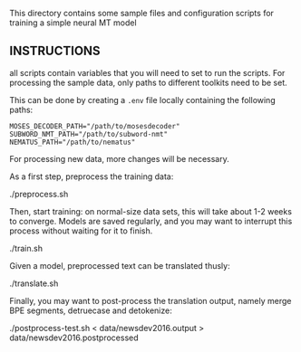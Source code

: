 This directory contains some sample files and configuration scripts for training a simple neural MT model


INSTRUCTIONS
------------

all scripts contain variables that you will need to set to run the scripts.
For processing the sample data, only paths to different toolkits need to be set.

This can be done by creating a ```.env``` file locally containing the following paths:

```
MOSES_DECODER_PATH="/path/to/mosesdecoder"
SUBWORD_NMT_PATH="/path/to/subword-nmt"
NEMATUS_PATH="/path/to/nematus"
```

For processing new data, more changes will be necessary.

As a first step, preprocess the training data:

  ./preprocess.sh

Then, start training: on normal-size data sets, this will take about 1-2 weeks to converge.
Models are saved regularly, and you may want to interrupt this process without waiting for it to finish.

  ./train.sh

Given a model, preprocessed text can be translated thusly:

  ./translate.sh

Finally, you may want to post-process the translation output, namely merge BPE segments,
detruecase and detokenize:

  ./postprocess-test.sh < data/newsdev2016.output > data/newsdev2016.postprocessed